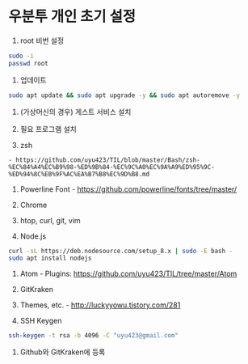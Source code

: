 # 우분투 개인 초기 설정

1. root 비번 설정
```bash
sudo -i
passwd root
```

1. 업데이트
```bash
sudo apt update && sudo apt upgrade -y && sudo apt autoremove -y
```

1. (가상머신의 경우) 게스트 서비스 설치

1. 필요 프로그램 설치

  1. zsh

    - https://github.com/uyu423/TIL/blob/master/Bash/zsh-%EC%84%A4%EC%B9%98-%ED%9B%84-%EC%9C%A0%EC%9A%A9%ED%95%9C-%ED%94%8C%EB%9F%AC%EA%B7%B8%EC%9D%B8.md

  1. Powerline Font
    - https://github.com/powerline/fonts/tree/master/

  1. Chrome

  1. htop, curl, git, vim

  1. Node.js
  ```bash
  curl -sL https://deb.nodesource.com/setup_8.x | sudo -E bash -
  sudo apt install nodejs
  ```

  1. Atom
    - Plugins: https://github.com/uyu423/TIL/tree/master/Atom

  1. GitKraken

  1. Themes, etc.
    - http://luckyyowu.tistory.com/281

1. SSH Keygen
```bash
ssh-keygen -t rsa -b 4096 -C "uyu423@gmail.com"
```
  1. Github와 GitKraken에 등록
